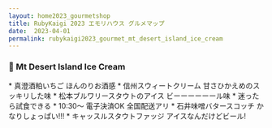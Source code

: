 ```yaml
---
layout: home2023_gourmetshop
title: RubyKaigi 2023 エモリハウス グルメマップ
date:  2023-04-01
permalink: rubykaigi2023_gourmet_mt_desert_island_ice_cream
---
```

<h3 id="mt_desert_island_ice_cream">🍨 Mt Desert Island Ice Cream</h3>
* 真澄酒粕いちご ほんのりお酒感
* 信州スウィートクリーム 甘さひかえめのスッキリした味
* 松本ブルワリースタウトのアイス ビーーーーーール味
* 迷ったら試食できる
* 10:30〜 電子決済OK 全国配送アリ
* 石井味噌バタースコッチ かなりしょっぱい!!!
* キャッスルスタウトファッジ アイスなんだけどビール!
